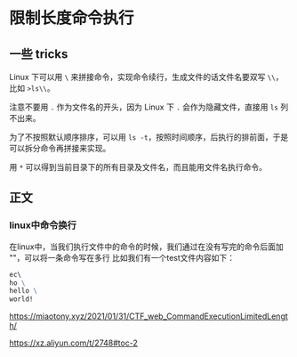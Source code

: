 # 限制长度命令执行

## 一些 tricks

Linux 下可以用 `\` 来拼接命令，实现命令续行，生成文件的话文件名要双写 `\\`，比如 `>ls\\`。

注意不要用 `.` 作为文件名的开头，因为 Linux 下 `.` 会作为隐藏文件，直接用 `ls` 列不出来。

为了不按照默认顺序排序，可以用 `ls -t`，按照时间顺序，后执行的排前面，于是可以拆分命令再拼接来实现。

用 `*` 可以得到当前目录下的所有目录及文件名，而且能用文件名执行命令。



## 正文

### linux中命令换行

在linux中，当我们执行文件中的命令的时候，我们通过在没有写完的命令后面加 "\"，可以将一条命令写在多行
比如我们有一个test文件内容如下：

```cmd
ec\
ho \
hello \
world!
```





https://miaotony.xyz/2021/01/31/CTF_web_CommandExecutionLimitedLength/

https://xz.aliyun.com/t/2748#toc-2
